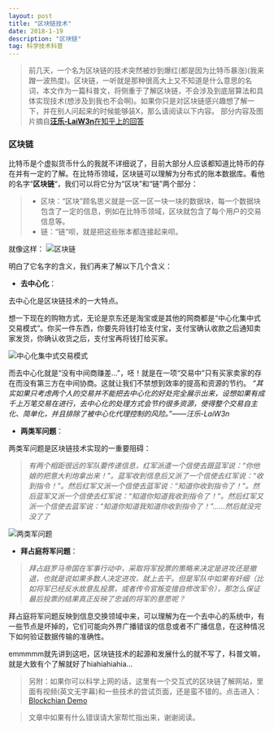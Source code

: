 ```yaml
---
layout: post
title: "区块链技术"
date: 2018-1-19 
description: "区块链"
tag: 科学技术科普
---
```


> 前几天，一个名为区块链的技术突然被炒到爆红(都是因为比特币暴涨)(我来蹭一波热度)。区块链，一听就是那种很高大上又不知道是什么意思的名词，本文作为一篇科普文，将侧重于了解区块链，不会涉及到底层算法和具体实现技术(想涉及到我也不会啊)。如果你只是对区块链感兴趣想了解一下，并在别人问起来的时候能够装X，那么请阅读以下内容。
> 部分内容及图片摘自[**汪乐-LaiW3n**在知乎上的回答](https://www.zhihu.com/question/37290469)

### 区块链

比特币是个虚拟货币什么的我就不详细说了，目前大部分人应该都知道比特币的存在并有一定的了解。在比特币领域，区块链可以理解为分布式的账本数据库。看他的名字“**区块链**“，我们可以将它分为“区块”和“链”两个部分：

> - 区块：“区块”顾名思义就是一区一区一块一块的数据块，每一个数据块包含了一定的信息，例如在比特币领域，区块就包含了每个用户的交易信息等。
> - 链：“链“呗，就是把这些账本都连接起来呗。

就像这样：
![区块链](https://darkkris.github.io/images/blockchain/0.png)

明白了它名字的含义，我们再来了解以下几个含义：

- **去中心化**：

去中心化是区块链技术的一大特点。

想一下现在的购物方式，无论是京东还是淘宝或是其他的网商都是“中心化集中式交易模式”。你买一件东西，你要先将钱打给支付宝，支付宝确认收款之后通知卖家发货，你确认收货之后，支付宝再将钱打给买家。

![中心化集中式交易模式](https://pic3.zhimg.com/80/fd044856b872644c8629402a034afcf1_hd.jpg)

而去中心化就是“没有中间商赚差...”，呸！就是在一项“交易中”只有买家卖家的存在而没有第三方在中间协商。这就让我们不禁想到效率的提高和资源的节约。
*“其实如果只考虑两个人的交易并不能把去中心化的好处完全展示出来，设想如果有成千上万笔交易在进行，去中心化的处理方式会节约很多资源，使得整个交易自主化、简单化，并且排除了被中心化代理控制的风险。”——汪乐-LaiW3n*

- **两类军问题**：

两类军问题是区块链技术实现的一重要阻碍：

> *有两个相距很远的军队要传递信息，红军派遣一个信使去跟蓝军说：“你他娘的把意大利炮拿出来！”。蓝军收到信息后又派了一个信使去红军说：“收到指令！”。然后红军又派一个信使去蓝军说：“知道你收到指令了！”。然后蓝军又派一个信使去红军说：“知道你知道我收到指令了！”。然后红军又派一个信使去蓝军说：“知道你知道我知道你收到指令了！”……然后就没完没了了*

![两类军问题](https://pic1.zhimg.com/80/3b659f83a2ffa35e9bc4f3e71042bf07_hd.jpg)

- **拜占庭将军问题**：

> *拜占庭罗马帝国在军事行动中，采取将军投票的策略来决定是进攻还是撤退，也就是说如果多数人决定进攻，就上去干。但是军队中如果有奸细（比如将军已经反水故意乱投票，或者传令官叛变擅自修改军令），那怎么保证最后投票的结果真正反映了忠诚的将军的意愿呢？*

拜占庭将军问题反映到信息交换领域中来，可以理解为在一个去中心的系统中，有一些节点是坏掉的，它们可能向外界广播错误的信息或者不广播信息，在这种情况下如何验证数据传输的准确性。

emmmmm就先讲到这吧，区块链技术的起源和发展什么的就不写了，科普文嘛，就是大致有个了解就好了hiahiahiahia...

> 另附：如果你可以科学上网的话，这里有一个交互式的区块链了解网站，里面有视频(英文无字幕)和一些技术的尝试页面，还是蛮不错的。点击进入：[Blockchian Demo](https://anders.com/blockchain/)

> 文章中如果有什么错误请大家帮忙指出来，谢谢阅读。

